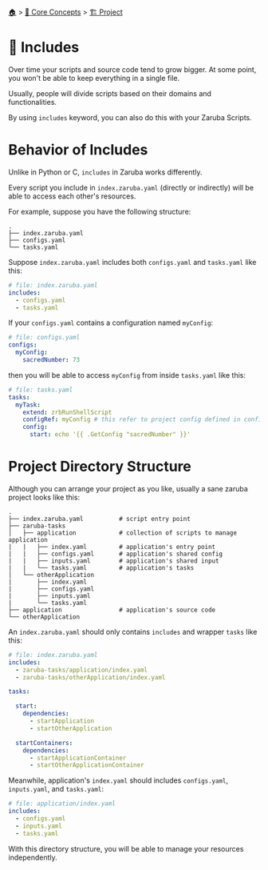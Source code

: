 <!--startTocHeader-->
[🏠](../../README.md) > [🧠 Core Concepts](../README.md) > [🏗️ Project](README.md)
# 🧳 Includes
<!--endTocHeader-->

Over time your scripts and source code tend to grow bigger. At some point, you won't be able to keep everything in a single file.

Usually, people will divide scripts based on their domains and functionalities.

By using `includes` keyword, you can also do this with your Zaruba Scripts.

# Behavior of Includes

Unlike in Python or C, `includes` in Zaruba works differently.

Every script you include in `index.zaruba.yaml` (directly or indirectly) will be able to access each other's resources.

For example, suppose you have the following structure:

```
.
├── index.zaruba.yaml
├── configs.yaml
└── tasks.yaml
```

Suppose `index.zaruba.yaml` includes both `configs.yaml` and `tasks.yaml` like this:

```yaml
# file: index.zaruba.yaml
includes:
  - configs.yaml
  - tasks.yaml
```

If your `configs.yaml` contains a configuration named `myConfig`:

```yaml
# file: configs.yaml
configs:
  myConfig:
    sacredNumber: 73
```

then you will be able to access `myConfig` from inside `tasks.yaml` like this:

```yaml
# file: tasks.yaml
tasks:
  myTask:
    extend: zrbRunShellScript
    configRef: myConfig # this refer to project config defined in configs.yaml
    config:
      start: echo '{{ .GetConfig "sacredNumber" }}'
```

# Project Directory Structure

Although you can arrange your project as you like, usually a sane zaruba project looks like this:

```
.
├── index.zaruba.yaml          # script entry point
├── zaruba-tasks
│   ├── application            # collection of scripts to manage application
|   |   ├── index.yaml         # application's entry point
|   |   ├── configs.yaml       # application's shared config
|   |   ├── inputs.yaml        # application's shared input
|   |   └── tasks.yaml         # application's tasks
│   └── otherApplication
|       ├── index.yaml
|       ├── configs.yaml
|       ├── inputs.yaml
|       └── tasks.yaml
├── application                # application's source code
└── otherApplication
```

An `index.zaruba.yaml` should only contains `includes` and wrapper `tasks` like this:

```yaml
# file: index.zaruba.yaml
includes:
  - zaruba-tasks/application/index.yaml
  - zaruba-tasks/otherApplication/index.yaml

tasks:

  start:
    dependencies:
      - startApplication
      - startOtherApplication

  startContainers:
    dependencies:
      - startApplicationContainer
      - startOtherApplicationContainer
```

Meanwhile, application's `index.yaml` should includes `configs.yaml`, `inputs.yaml`, and `tasks.yaml`:

```yaml
# file: application/index.yaml
includes:
  - configs.yaml
  - inputs.yaml
  - tasks.yaml
```
With this directory structure, you will be able to manage your resources independently.


<!--startTocSubTopic-->
<!--endTocSubTopic-->